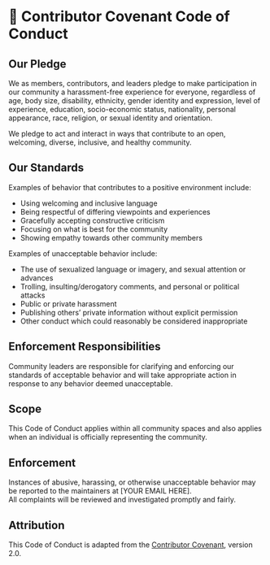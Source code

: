 # 📜 Contributor Covenant Code of Conduct

## Our Pledge
We as members, contributors, and leaders pledge to make participation in our community a harassment-free experience for everyone, regardless of age, body size, disability, ethnicity, gender identity and expression, level of experience, education, socio-economic status, nationality, personal appearance, race, religion, or sexual identity and orientation.

We pledge to act and interact in ways that contribute to an open, welcoming, diverse, inclusive, and healthy community.

## Our Standards
Examples of behavior that contributes to a positive environment include:
- Using welcoming and inclusive language
- Being respectful of differing viewpoints and experiences
- Gracefully accepting constructive criticism
- Focusing on what is best for the community
- Showing empathy towards other community members

Examples of unacceptable behavior include:
- The use of sexualized language or imagery, and sexual attention or advances
- Trolling, insulting/derogatory comments, and personal or political attacks
- Public or private harassment
- Publishing others’ private information without explicit permission
- Other conduct which could reasonably be considered inappropriate

## Enforcement Responsibilities
Community leaders are responsible for clarifying and enforcing our standards of acceptable behavior and will take appropriate action in response to any behavior deemed unacceptable.

## Scope
This Code of Conduct applies within all community spaces and also applies when an individual is officially representing the community.

## Enforcement
Instances of abusive, harassing, or otherwise unacceptable behavior may be reported to the maintainers at [YOUR EMAIL HERE].  
All complaints will be reviewed and investigated promptly and fairly.

## Attribution
This Code of Conduct is adapted from the [Contributor Covenant](https://www.contributor-covenant.org), version 2.0.
